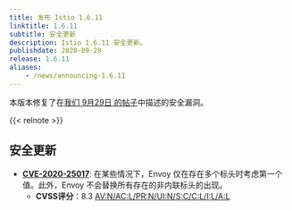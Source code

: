 ```yaml
---
title: 发布 Istio 1.6.11
linktitle: 1.6.11
subtitle: 安全更新
description: Istio 1.6.11 安全更新。
publishdate: 2020-09-29
release: 1.6.11
aliases:
    - /news/announcing-1.6.11
---
```


本版本修复了在[我们 9月29日 的帖子](/zh/news/security/istio-security-2020-010)中描述的安全漏洞。

{{< relnote >}}

## 安全更新

- __[CVE-2020-25017](https://cve.mitre.org/cgi-bin/cvename.cgi?name=CVE-2020-25017)__:
在某些情况下，Envoy 仅在存在多个标头时考虑第一个值。此外，Envoy 不会替换所有存在的非内联标头的出现。
    - __CVSS评分__：8.3 [AV:N/AC:L/PR:N/UI:N/S:C/C:L/I:L/A:L](https://nvd.nist.gov/vuln-metrics/cvss/v3-calculator?vector=AV:N/AC:L/PR:N/UI:N/S:C/C:L/I:L/A:L&version=3.1)